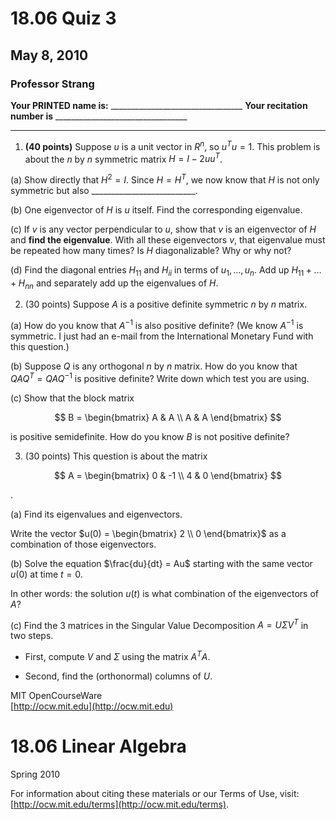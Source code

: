 # 18.06 Quiz 3
## May 8, 2010
### Professor Strang

**Your PRINTED name is:** _________________________________
**Your recitation number is** _________________________________

---

1. **(40 points)** Suppose $u$ is a unit vector in $R^n$, so $u^T u = 1$. This problem is about the $n$ by $n$ symmetric matrix $H = I - 2uu^T$.

(a) Show directly that $H^2 = I$. Since $H = H^T$, we now know that $H$ is not only symmetric but also __________________________.

(b) One eigenvector of $H$ is $u$ itself. Find the corresponding eigenvalue.

(c) If $v$ is any vector perpendicular to $u$, show that $v$ is an eigenvector of $H$ and **find the eigenvalue**. With all these eigenvectors $v$, that eigenvalue must be repeated how many times? Is $H$ diagonalizable? Why or why not?

(d) Find the diagonal entries $H_{11}$ and $H_{ii}$ in terms of $u_1, \ldots, u_n$. Add up $H_{11} + \ldots + H_{nn}$ and separately add up the eigenvalues of $H$.

2. (30 points) Suppose $A$ is a positive definite symmetric $n$ by $n$ matrix.

(a) How do you know that $A^{-1}$ is also positive definite? (We know $A^{-1}$ is symmetric. I just had an e-mail from the International Monetary Fund with this question.)

(b) Suppose $Q$ is any orthogonal $n$ by $n$ matrix. How do you know that $Q A Q^T = Q A Q^{-1}$ is positive definite? Write down which test you are using.

(c) Show that the block matrix

$$
 B = \begin{bmatrix} A & A \\ A & A \end{bmatrix} 
$$

is positive semidefinite. How do you know $B$ is not positive definite?

3. (30 points) This question is about the matrix


$$
 A = \begin{bmatrix} 0 & -1 \\ 4 & 0 \end{bmatrix} 
$$


.

(a) Find its eigenvalues and eigenvectors.

Write the vector $u(0) = \begin{bmatrix} 2 \\ 0 \end{bmatrix}$ as a combination of those eigenvectors.

(b) Solve the equation $\frac{du}{dt} = Au$ starting with the same vector $u(0)$ at time $t = 0$.

In other words: the solution $u(t)$ is what combination of the eigenvectors of $A$?

(c) Find the 3 matrices in the Singular Value Decomposition $A = U \Sigma V^T$ in two steps.

- First, compute $V$ and $\Sigma$ using the matrix $A^T A$.

- Second, find the (orthonormal) columns of $U$.

MIT OpenCourseWare  
[http://ocw.mit.edu](http://ocw.mit.edu)

# 18.06 Linear Algebra  
Spring 2010

For information about citing these materials or our Terms of Use, visit: [http://ocw.mit.edu/terms](http://ocw.mit.edu/terms).

